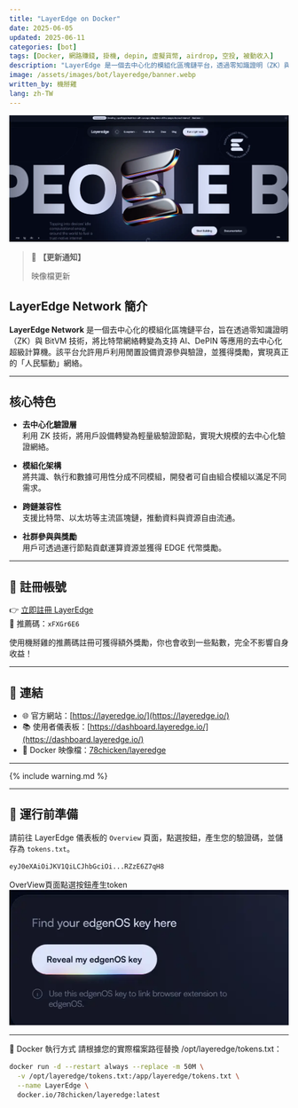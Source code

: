 ```yaml
---
title: "LayerEdge on Docker"
date: 2025-06-05
updated: 2025-06-11
categories: [bot]
tags: [Docker, 網路賺錢, 掛機, depin, 虛擬貨幣, airdrop, 空投, 被動收入]
description: "LayerEdge 是一個去中心化的模組化區塊鏈平台，透過零知識證明（ZK）與 BitVM 技術，將比特幣網絡轉變為支持 AI、DePIN 等應用的去中心化超級計算機。"
image: /assets/images/bot/layeredge/banner.webp
written_by: 機掰雞
lang: zh-TW
---
```


![LayerEdge 封面圖](/assets/images/bot/layeredge/banner.webp)
> 📢 **【更新通知】**
>
> 映像檔更新

## LayerEdge Network 簡介

**LayerEdge Network** 是一個去中心化的模組化區塊鏈平台，旨在透過零知識證明（ZK）與 BitVM 技術，將比特幣網絡轉變為支持 AI、DePIN 等應用的去中心化超級計算機。該平台允許用戶利用閒置設備資源參與驗證，並獲得獎勵，實現真正的「人民驅動」網絡。

---

## 核心特色

- **去中心化驗證層**  
  利用 ZK 技術，將用戶設備轉變為輕量級驗證節點，實現大規模的去中心化驗證網絡。

- **模組化架構**  
  將共識、執行和數據可用性分成不同模組，開發者可自由組合模組以滿足不同需求。

- **跨鏈兼容性**  
  支援比特幣、以太坊等主流區塊鏈，推動資料與資源自由流通。

- **社群參與與獎勵**  
  用戶可透過運行節點貢獻運算資源並獲得 EDGE 代幣獎勵。

---

## 📝 註冊帳號

👉 [立即註冊 LayerEdge](https://dashboard.layeredge.io/?ref=xFXGr6E6)  
🎉 推薦碼：`xFXGr6E6`

使用機掰雞的推薦碼註冊可獲得額外獎勵，你也會收到一些點數，完全不影響自身收益！

---

## 🔗 連結

- 🌐 官方網站：[https://layeredge.io/](https://layeredge.io/)
- 📚 使用者儀表板：[https://dashboard.layeredge.io/](https://dashboard.layeredge.io/)
- 🐳 Docker 映像檔：[78chicken/layeredge](https://hub.docker.com/r/78chicken/layeredge)

---

{% include warning.md %}

---

## 📁 運行前準備

請前往 LayerEdge 儀表板的 `Overview` 頁面，點選按鈕，產生您的驗證碼，並儲存為 `tokens.txt`。

```txt
eyJ0eXAiOiJKV1QiLCJhbGciOi...RZzE6Z7qH8
```
OverView頁面點選按鈕產生token
![LayerEdge 封面圖](/assets/images/bot/layeredge/img_1.webp)

---

🐳 Docker 執行方式
請根據您的實際檔案路徑替換 /opt/layeredge/tokens.txt：

```bash
docker run -d --restart always --replace -m 50M \
  -v /opt/layeredge/tokens.txt:/app/layeredge/tokens.txt \
  --name LayerEdge \
  docker.io/78chicken/layeredge:latest
```
